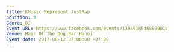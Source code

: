 ```yaml
---
title: KMusic Represent JustRap
position: 3
Genre: DJ
Event URL: https://www.facebook.com/events/1398918546809901/
Venue: Hair Of The Dog Bar Hanoi
Event date: 2017-08-12 07:00:00 +07:00
---
```


